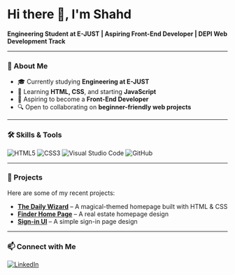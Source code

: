# Hi there 👋, I'm Shahd  
**Engineering Student at E-JUST | Aspiring Front-End Developer | DEPI Web Development Track**  

---

### 🌟 About Me  
- 🎓 Currently studying **Engineering at E-JUST**  
- 🌱 Learning **HTML, CSS**, and starting **JavaScript**  
- 🎯 Aspiring to become a **Front-End Developer**  
- 🔍 Open to collaborating on **beginner-friendly web projects**  

---

### 🛠 Skills & Tools  
![HTML5](https://img.shields.io/badge/HTML5-E34F26?style=for-the-badge&logo=html5&logoColor=white)
![CSS3](https://img.shields.io/badge/CSS3-1572B6?style=for-the-badge&logo=css3&logoColor=white)
![Visual Studio Code](https://img.shields.io/badge/VS%20Code-0078d7?style=for-the-badge&logo=visual-studio-code&logoColor=white)
![GitHub](https://img.shields.io/badge/GitHub-181717?style=for-the-badge&logo=github&logoColor=white)

---

### 🚀 Projects  
Here are some of my recent projects:  
- [**The Daily Wizard**](https://github.com/ShahdHamdy386/The-Daily-Wezard) – A magical-themed homepage built with HTML & CSS  
- [**Finder Home Page**](https://github.com/ShahdHamdy386/Finder-Home-Page) – A real estate homepage design  
- [**Sign-in UI**](https://github.com/ShahdHamdy386/Sign-in-UI) – A simple sign-in page design  

---

### 📫 Connect with Me  
[![LinkedIn](https://img.shields.io/badge/LinkedIn-blue?style=for-the-badge&logo=linkedin)](https://www.linkedin.com/in/shahd-abdellah)
